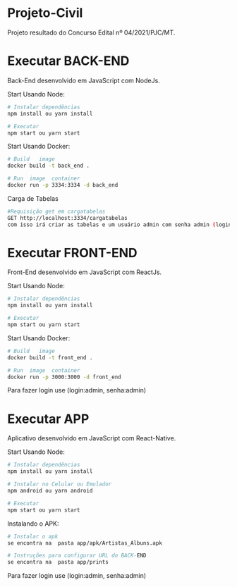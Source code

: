 # Projeto-Civil
Projeto resultado do Concurso Edital nº 04/2021/PJC/MT.


# Executar BACK-END
Back-End desenvolvido em JavaScript com NodeJs.

Start Usando Node:

```bash
# Instalar dependências
npm install ou yarn install

# Executar
npm start ou yarn start
```

Start Usando Docker:

```bash
# Build   image
docker build -t back_end . 

# Run  image  container
docker run -p 3334:3334 -d back_end 
```
Carga de Tabelas
```bash
#Requisição get em cargatabelas
GET http://localhost:3334/cargatabelas
com isso irá criar as tabelas e um usuário admin com senha admin (login:admin, senha:admin)
``` 

# Executar FRONT-END
Front-End desenvolvido em JavaScript com ReactJs.

Start Usando Node:

```bash
# Instalar dependências
npm install ou yarn install

# Executar
npm start ou yarn start
```

Start Usando Docker:

```bash
# Build   image
docker build -t front_end . 

# Run  image  container
docker run -p 3000:3000 -d front_end
```
Para fazer login use (login:admin, senha:admin)

# Executar APP
Aplicativo desenvolvido em JavaScript com React-Native.

Start Usando Node:

```bash
# Instalar dependências
npm install ou yarn install

# Instalar no Celular ou Emulador
npm android ou yarn android

# Executar
npm start ou yarn start
```

Instalando o APK:

```bash
# Instalar o apk
se encontra na  pasta app/apk/Artistas_Albuns.apk

# Instruções para configurar URL do BACK-END
se encontra na  pasta app/prints
```
Para fazer login use (login:admin, senha:admin)
